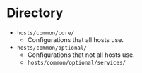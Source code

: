 # Directory

- `hosts/common/core/`
  - Configurations that all hosts use.
- `hosts/common/optional/`
  - Configurations that not all hosts use.
  - `hosts/common/optional/services/`
